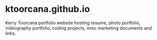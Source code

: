 # ktoorcana.github.io
Kerry Toorcana portfolio website hosting resume, photo portfolio, videography portfolio, coding projects, misc marketing documents and links.
